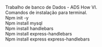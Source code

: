 Trabalho de banco de Dados - ADS How VI. <br>
Comandos de instalação para terminal.<br>
Npm init -y <br>
Npm install mysql <br>
Npm install handlebars <br>
Npm install express-handlebars <br>
Npm install express express-handlebars <br>
